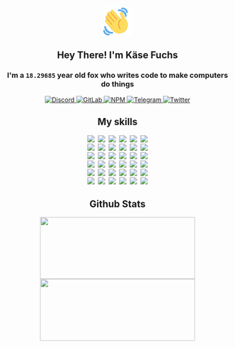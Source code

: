<div><p align=center><img src=./resources/images/wave.gif width=64px height=64px></p><h2 align=center>Hey There! I'm Käse Fuchs</h2><h3 align=center>I'm a <code>18.29685</code> year old fox who writes code to make computers do things</h3><p align=center><a href=https://discord.com/users/507526681125322772><img alt=Discord src="https://img.shields.io/badge/Discord-5865F2?logo=discord&logoColor=white&style=flat-square#7b74a76456b0176b90149e0aedd83818"> </a><a href=https://gitlab.com/kasefuchs><img alt=GitLab src="https://img.shields.io/badge/GitLab-330F63?logo=gitlab&logoColor=white&style=flat-square#7b74a76456b0176b90149e0aedd83818"> </a><a href=https://npmjs.com/~kasefuchs><img alt=NPM src="https://img.shields.io/badge/NPM-CB3837?logo=npm&logoColor=white&style=flat-square#7b74a76456b0176b90149e0aedd83818"> </a><a href=https://t.me/kasefuchs><img alt=Telegram src="https://img.shields.io/badge/Telegram-2CA5E0?logo=telegram&logoColor=white&style=flat-square#7b74a76456b0176b90149e0aedd83818"> </a><a href=https://twitter.com/kasefuchs><img alt=Twitter src="https://img.shields.io/badge/Twitter-1DA1F2?logo=twitter&logoColor=white&style=flat-square#7b74a76456b0176b90149e0aedd83818"></a></p><h2 align=center>My skills</h2><p align=center><a href=https://aws.amazon.com/ ><picture><source srcset="https://skillicons.dev/icons?i=aws&theme=dark#7b74a76456b0176b90149e0aedd83818" media="(prefers-color-scheme: dark)"><source srcset="https://skillicons.dev/icons?i=aws&theme=light#7b74a76456b0176b90149e0aedd83818" media="(prefers-color-scheme: light), (prefers-color-scheme: no-preference)"><img src="https://skillicons.dev/icons?i=aws&theme=light#7b74a76456b0176b90149e0aedd83818"></picture></a>&nbsp;&nbsp;<a href=https://en.wikipedia.org/wiki/Bash_(Unix_shell)><picture><source srcset="https://skillicons.dev/icons?i=bash&theme=dark#7b74a76456b0176b90149e0aedd83818" media="(prefers-color-scheme: dark)"><source srcset="https://skillicons.dev/icons?i=bash&theme=light#7b74a76456b0176b90149e0aedd83818" media="(prefers-color-scheme: light), (prefers-color-scheme: no-preference)"><img src="https://skillicons.dev/icons?i=bash&theme=light#7b74a76456b0176b90149e0aedd83818"></picture></a>&nbsp;&nbsp;<a href=https://discord.com/developers/docs><picture><source srcset="https://skillicons.dev/icons?i=bots&theme=dark#7b74a76456b0176b90149e0aedd83818" media="(prefers-color-scheme: dark)"><source srcset="https://skillicons.dev/icons?i=bots&theme=light#7b74a76456b0176b90149e0aedd83818" media="(prefers-color-scheme: light), (prefers-color-scheme: no-preference)"><img src="https://skillicons.dev/icons?i=bots&theme=light#7b74a76456b0176b90149e0aedd83818"></picture></a>&nbsp;&nbsp;<a href=https://www.cloudflare.com/ ><picture><source srcset="https://skillicons.dev/icons?i=cloudflare&theme=dark#7b74a76456b0176b90149e0aedd83818" media="(prefers-color-scheme: dark)"><source srcset="https://skillicons.dev/icons?i=cloudflare&theme=light#7b74a76456b0176b90149e0aedd83818" media="(prefers-color-scheme: light), (prefers-color-scheme: no-preference)"><img src="https://skillicons.dev/icons?i=cloudflare&theme=light#7b74a76456b0176b90149e0aedd83818"></picture></a>&nbsp;&nbsp;<a href=https://en.wikipedia.org/wiki/CSS><picture><source srcset="https://skillicons.dev/icons?i=css&theme=dark#7b74a76456b0176b90149e0aedd83818" media="(prefers-color-scheme: dark)"><source srcset="https://skillicons.dev/icons?i=css&theme=light#7b74a76456b0176b90149e0aedd83818" media="(prefers-color-scheme: light), (prefers-color-scheme: no-preference)"><img src="https://skillicons.dev/icons?i=css&theme=light#7b74a76456b0176b90149e0aedd83818"></picture></a>&nbsp;&nbsp;<a href=https://www.docker.com/ ><picture><source srcset="https://skillicons.dev/icons?i=docker&theme=dark#7b74a76456b0176b90149e0aedd83818" media="(prefers-color-scheme: dark)"><source srcset="https://skillicons.dev/icons?i=docker&theme=light#7b74a76456b0176b90149e0aedd83818" media="(prefers-color-scheme: light), (prefers-color-scheme: no-preference)"><img src="https://skillicons.dev/icons?i=docker&theme=light#7b74a76456b0176b90149e0aedd83818"></picture></a><br><a href=https://www.electronjs.org/ ><picture><source srcset="https://skillicons.dev/icons?i=electron&theme=dark#7b74a76456b0176b90149e0aedd83818" media="(prefers-color-scheme: dark)"><source srcset="https://skillicons.dev/icons?i=electron&theme=light#7b74a76456b0176b90149e0aedd83818" media="(prefers-color-scheme: light), (prefers-color-scheme: no-preference)"><img src="https://skillicons.dev/icons?i=electron&theme=light#7b74a76456b0176b90149e0aedd83818"></picture></a>&nbsp;&nbsp;<a href=https://expressjs.com/ ><picture><source srcset="https://skillicons.dev/icons?i=express&theme=dark#7b74a76456b0176b90149e0aedd83818" media="(prefers-color-scheme: dark)"><source srcset="https://skillicons.dev/icons?i=express&theme=light#7b74a76456b0176b90149e0aedd83818" media="(prefers-color-scheme: light), (prefers-color-scheme: no-preference)"><img src="https://skillicons.dev/icons?i=express&theme=light#7b74a76456b0176b90149e0aedd83818"></picture></a>&nbsp;&nbsp;<a href=https://www.figma.com/ ><picture><source srcset="https://skillicons.dev/icons?i=figma&theme=dark#7b74a76456b0176b90149e0aedd83818" media="(prefers-color-scheme: dark)"><source srcset="https://skillicons.dev/icons?i=figma&theme=light#7b74a76456b0176b90149e0aedd83818" media="(prefers-color-scheme: light), (prefers-color-scheme: no-preference)"><img src="https://skillicons.dev/icons?i=figma&theme=light#7b74a76456b0176b90149e0aedd83818"></picture></a>&nbsp;&nbsp;<a href=https://firebase.google.com/ ><picture><source srcset="https://skillicons.dev/icons?i=firebase&theme=dark#7b74a76456b0176b90149e0aedd83818" media="(prefers-color-scheme: dark)"><source srcset="https://skillicons.dev/icons?i=firebase&theme=light#7b74a76456b0176b90149e0aedd83818" media="(prefers-color-scheme: light), (prefers-color-scheme: no-preference)"><img src="https://skillicons.dev/icons?i=firebase&theme=light#7b74a76456b0176b90149e0aedd83818"></picture></a>&nbsp;&nbsp;<a href=https://flask.palletsprojects.com/ ><picture><source srcset="https://skillicons.dev/icons?i=flask&theme=dark#7b74a76456b0176b90149e0aedd83818" media="(prefers-color-scheme: dark)"><source srcset="https://skillicons.dev/icons?i=flask&theme=light#7b74a76456b0176b90149e0aedd83818" media="(prefers-color-scheme: light), (prefers-color-scheme: no-preference)"><img src="https://skillicons.dev/icons?i=flask&theme=light#7b74a76456b0176b90149e0aedd83818"></picture></a>&nbsp;&nbsp;<a href=https://cloud.google.com/ ><picture><source srcset="https://skillicons.dev/icons?i=gcp&theme=dark#7b74a76456b0176b90149e0aedd83818" media="(prefers-color-scheme: dark)"><source srcset="https://skillicons.dev/icons?i=gcp&theme=light#7b74a76456b0176b90149e0aedd83818" media="(prefers-color-scheme: light), (prefers-color-scheme: no-preference)"><img src="https://skillicons.dev/icons?i=gcp&theme=light#7b74a76456b0176b90149e0aedd83818"></picture></a><br><a href=https://git-scm.com/ ><picture><source srcset="https://skillicons.dev/icons?i=git&theme=dark#7b74a76456b0176b90149e0aedd83818" media="(prefers-color-scheme: dark)"><source srcset="https://skillicons.dev/icons?i=git&theme=light#7b74a76456b0176b90149e0aedd83818" media="(prefers-color-scheme: light), (prefers-color-scheme: no-preference)"><img src="https://skillicons.dev/icons?i=git&theme=light#7b74a76456b0176b90149e0aedd83818"></picture></a>&nbsp;&nbsp;<a href=https://github.com/ ><picture><source srcset="https://skillicons.dev/icons?i=github&theme=dark#7b74a76456b0176b90149e0aedd83818" media="(prefers-color-scheme: dark)"><source srcset="https://skillicons.dev/icons?i=github&theme=light#7b74a76456b0176b90149e0aedd83818" media="(prefers-color-scheme: light), (prefers-color-scheme: no-preference)"><img src="https://skillicons.dev/icons?i=github&theme=light#7b74a76456b0176b90149e0aedd83818"></picture></a>&nbsp;&nbsp;<a href=https://gitlab.com/ ><picture><source srcset="https://skillicons.dev/icons?i=gitlab&theme=dark#7b74a76456b0176b90149e0aedd83818" media="(prefers-color-scheme: dark)"><source srcset="https://skillicons.dev/icons?i=gitlab&theme=light#7b74a76456b0176b90149e0aedd83818" media="(prefers-color-scheme: light), (prefers-color-scheme: no-preference)"><img src="https://skillicons.dev/icons?i=gitlab&theme=light#7b74a76456b0176b90149e0aedd83818"></picture></a>&nbsp;&nbsp;<a href=https://www.heroku.com/ ><picture><source srcset="https://skillicons.dev/icons?i=heroku&theme=dark#7b74a76456b0176b90149e0aedd83818" media="(prefers-color-scheme: dark)"><source srcset="https://skillicons.dev/icons?i=heroku&theme=light#7b74a76456b0176b90149e0aedd83818" media="(prefers-color-scheme: light), (prefers-color-scheme: no-preference)"><img src="https://skillicons.dev/icons?i=heroku&theme=light#7b74a76456b0176b90149e0aedd83818"></picture></a>&nbsp;&nbsp;<a href=https://en.wikipedia.org/wiki/HTML><picture><source srcset="https://skillicons.dev/icons?i=html&theme=dark#7b74a76456b0176b90149e0aedd83818" media="(prefers-color-scheme: dark)"><source srcset="https://skillicons.dev/icons?i=html&theme=light#7b74a76456b0176b90149e0aedd83818" media="(prefers-color-scheme: light), (prefers-color-scheme: no-preference)"><img src="https://skillicons.dev/icons?i=html&theme=light#7b74a76456b0176b90149e0aedd83818"></picture></a>&nbsp;&nbsp;<a href=https://en.wikipedia.org/wiki/JavaScript><picture><source srcset="https://skillicons.dev/icons?i=js&theme=dark#7b74a76456b0176b90149e0aedd83818" media="(prefers-color-scheme: dark)"><source srcset="https://skillicons.dev/icons?i=js&theme=light#7b74a76456b0176b90149e0aedd83818" media="(prefers-color-scheme: light), (prefers-color-scheme: no-preference)"><img src="https://skillicons.dev/icons?i=js&theme=light#7b74a76456b0176b90149e0aedd83818"></picture></a><br><a href=https://en.wikipedia.org/wiki/Linux><picture><source srcset="https://skillicons.dev/icons?i=linux&theme=dark#7b74a76456b0176b90149e0aedd83818" media="(prefers-color-scheme: dark)"><source srcset="https://skillicons.dev/icons?i=linux&theme=light#7b74a76456b0176b90149e0aedd83818" media="(prefers-color-scheme: light), (prefers-color-scheme: no-preference)"><img src="https://skillicons.dev/icons?i=linux&theme=light#7b74a76456b0176b90149e0aedd83818"></picture></a>&nbsp;&nbsp;<a href=https://mui.com/ ><picture><source srcset="https://skillicons.dev/icons?i=materialui&theme=dark#7b74a76456b0176b90149e0aedd83818" media="(prefers-color-scheme: dark)"><source srcset="https://skillicons.dev/icons?i=materialui&theme=light#7b74a76456b0176b90149e0aedd83818" media="(prefers-color-scheme: light), (prefers-color-scheme: no-preference)"><img src="https://skillicons.dev/icons?i=materialui&theme=light#7b74a76456b0176b90149e0aedd83818"></picture></a>&nbsp;&nbsp;<a href=https://en.wikipedia.org/wiki/Markdown><picture><source srcset="https://skillicons.dev/icons?i=md&theme=dark#7b74a76456b0176b90149e0aedd83818" media="(prefers-color-scheme: dark)"><source srcset="https://skillicons.dev/icons?i=md&theme=light#7b74a76456b0176b90149e0aedd83818" media="(prefers-color-scheme: light), (prefers-color-scheme: no-preference)"><img src="https://skillicons.dev/icons?i=md&theme=light#7b74a76456b0176b90149e0aedd83818"></picture></a>&nbsp;&nbsp;<a href=https://www.mongodb.com/ ><picture><source srcset="https://skillicons.dev/icons?i=mongodb&theme=dark#7b74a76456b0176b90149e0aedd83818" media="(prefers-color-scheme: dark)"><source srcset="https://skillicons.dev/icons?i=mongodb&theme=light#7b74a76456b0176b90149e0aedd83818" media="(prefers-color-scheme: light), (prefers-color-scheme: no-preference)"><img src="https://skillicons.dev/icons?i=mongodb&theme=light#7b74a76456b0176b90149e0aedd83818"></picture></a>&nbsp;&nbsp;<a href=https://www.mysql.com/ ><picture><source srcset="https://skillicons.dev/icons?i=mysql&theme=dark#7b74a76456b0176b90149e0aedd83818" media="(prefers-color-scheme: dark)"><source srcset="https://skillicons.dev/icons?i=mysql&theme=light#7b74a76456b0176b90149e0aedd83818" media="(prefers-color-scheme: light), (prefers-color-scheme: no-preference)"><img src="https://skillicons.dev/icons?i=mysql&theme=light#7b74a76456b0176b90149e0aedd83818"></picture></a>&nbsp;&nbsp;<a href=https://nextjs.org/ ><picture><source srcset="https://skillicons.dev/icons?i=nextjs&theme=dark#7b74a76456b0176b90149e0aedd83818" media="(prefers-color-scheme: dark)"><source srcset="https://skillicons.dev/icons?i=nextjs&theme=light#7b74a76456b0176b90149e0aedd83818" media="(prefers-color-scheme: light), (prefers-color-scheme: no-preference)"><img src="https://skillicons.dev/icons?i=nextjs&theme=light#7b74a76456b0176b90149e0aedd83818"></picture></a><br><a href=https://nodejs.org/en/ ><picture><source srcset="https://skillicons.dev/icons?i=nodejs&theme=dark#7b74a76456b0176b90149e0aedd83818" media="(prefers-color-scheme: dark)"><source srcset="https://skillicons.dev/icons?i=nodejs&theme=light#7b74a76456b0176b90149e0aedd83818" media="(prefers-color-scheme: light), (prefers-color-scheme: no-preference)"><img src="https://skillicons.dev/icons?i=nodejs&theme=light#7b74a76456b0176b90149e0aedd83818"></picture></a>&nbsp;&nbsp;<a href=https://www.postgresql.org/ ><picture><source srcset="https://skillicons.dev/icons?i=postgres&theme=dark#7b74a76456b0176b90149e0aedd83818" media="(prefers-color-scheme: dark)"><source srcset="https://skillicons.dev/icons?i=postgres&theme=light#7b74a76456b0176b90149e0aedd83818" media="(prefers-color-scheme: light), (prefers-color-scheme: no-preference)"><img src="https://skillicons.dev/icons?i=postgres&theme=light#7b74a76456b0176b90149e0aedd83818"></picture></a>&nbsp;&nbsp;<a href=https://learn.microsoft.com/en-us/powershell/ ><picture><source srcset="https://skillicons.dev/icons?i=powershell&theme=dark#7b74a76456b0176b90149e0aedd83818" media="(prefers-color-scheme: dark)"><source srcset="https://skillicons.dev/icons?i=powershell&theme=light#7b74a76456b0176b90149e0aedd83818" media="(prefers-color-scheme: light), (prefers-color-scheme: no-preference)"><img src="https://skillicons.dev/icons?i=powershell&theme=light#7b74a76456b0176b90149e0aedd83818"></picture></a>&nbsp;&nbsp;<a href=https://www.python.org/ ><picture><source srcset="https://skillicons.dev/icons?i=py&theme=dark#7b74a76456b0176b90149e0aedd83818" media="(prefers-color-scheme: dark)"><source srcset="https://skillicons.dev/icons?i=py&theme=light#7b74a76456b0176b90149e0aedd83818" media="(prefers-color-scheme: light), (prefers-color-scheme: no-preference)"><img src="https://skillicons.dev/icons?i=py&theme=light#7b74a76456b0176b90149e0aedd83818"></picture></a>&nbsp;&nbsp;<a href=https://www.raspberrypi.org/ ><picture><source srcset="https://skillicons.dev/icons?i=raspberrypi&theme=dark#7b74a76456b0176b90149e0aedd83818" media="(prefers-color-scheme: dark)"><source srcset="https://skillicons.dev/icons?i=raspberrypi&theme=light#7b74a76456b0176b90149e0aedd83818" media="(prefers-color-scheme: light), (prefers-color-scheme: no-preference)"><img src="https://skillicons.dev/icons?i=raspberrypi&theme=light#7b74a76456b0176b90149e0aedd83818"></picture></a>&nbsp;&nbsp;<a href=https://reactjs.org/ ><picture><source srcset="https://skillicons.dev/icons?i=react&theme=dark#7b74a76456b0176b90149e0aedd83818" media="(prefers-color-scheme: dark)"><source srcset="https://skillicons.dev/icons?i=react&theme=light#7b74a76456b0176b90149e0aedd83818" media="(prefers-color-scheme: light), (prefers-color-scheme: no-preference)"><img src="https://skillicons.dev/icons?i=react&theme=light#7b74a76456b0176b90149e0aedd83818"></picture></a><br><a href=https://redux.js.org/ ><picture><source srcset="https://skillicons.dev/icons?i=redux&theme=dark#7b74a76456b0176b90149e0aedd83818" media="(prefers-color-scheme: dark)"><source srcset="https://skillicons.dev/icons?i=redux&theme=light#7b74a76456b0176b90149e0aedd83818" media="(prefers-color-scheme: light), (prefers-color-scheme: no-preference)"><img src="https://skillicons.dev/icons?i=redux&theme=light#7b74a76456b0176b90149e0aedd83818"></picture></a>&nbsp;&nbsp;<a href=https://en.wikipedia.org/wiki/Regular_expression><picture><source srcset="https://skillicons.dev/icons?i=regex&theme=dark#7b74a76456b0176b90149e0aedd83818" media="(prefers-color-scheme: dark)"><source srcset="https://skillicons.dev/icons?i=regex&theme=light#7b74a76456b0176b90149e0aedd83818" media="(prefers-color-scheme: light), (prefers-color-scheme: no-preference)"><img src="https://skillicons.dev/icons?i=regex&theme=light#7b74a76456b0176b90149e0aedd83818"></picture></a>&nbsp;&nbsp;<a href=https://en.wikipedia.org/wiki/Sass_(stylesheet_language)><picture><source srcset="https://skillicons.dev/icons?i=sass&theme=dark#7b74a76456b0176b90149e0aedd83818" media="(prefers-color-scheme: dark)"><source srcset="https://skillicons.dev/icons?i=sass&theme=light#7b74a76456b0176b90149e0aedd83818" media="(prefers-color-scheme: light), (prefers-color-scheme: no-preference)"><img src="https://skillicons.dev/icons?i=sass&theme=light#7b74a76456b0176b90149e0aedd83818"></picture></a>&nbsp;&nbsp;<a href=https://www.typescriptlang.org/ ><picture><source srcset="https://skillicons.dev/icons?i=ts&theme=dark#7b74a76456b0176b90149e0aedd83818" media="(prefers-color-scheme: dark)"><source srcset="https://skillicons.dev/icons?i=ts&theme=light#7b74a76456b0176b90149e0aedd83818" media="(prefers-color-scheme: light), (prefers-color-scheme: no-preference)"><img src="https://skillicons.dev/icons?i=ts&theme=light#7b74a76456b0176b90149e0aedd83818"></picture></a>&nbsp;&nbsp;<a href=https://unity.com/ ><picture><source srcset="https://skillicons.dev/icons?i=unity&theme=dark#7b74a76456b0176b90149e0aedd83818" media="(prefers-color-scheme: dark)"><source srcset="https://skillicons.dev/icons?i=unity&theme=light#7b74a76456b0176b90149e0aedd83818" media="(prefers-color-scheme: light), (prefers-color-scheme: no-preference)"><img src="https://skillicons.dev/icons?i=unity&theme=light#7b74a76456b0176b90149e0aedd83818"></picture></a>&nbsp;&nbsp;<a href=https://workers.cloudflare.com/ ><picture><source srcset="https://skillicons.dev/icons?i=workers&theme=dark#7b74a76456b0176b90149e0aedd83818" media="(prefers-color-scheme: dark)"><source srcset="https://skillicons.dev/icons?i=workers&theme=light#7b74a76456b0176b90149e0aedd83818" media="(prefers-color-scheme: light), (prefers-color-scheme: no-preference)"><img src="https://skillicons.dev/icons?i=workers&theme=light#7b74a76456b0176b90149e0aedd83818"></picture></a><br></p><h2 align=center>Github Stats</h2><p align=center><picture><source srcset="https://github-readme-stats-kasefuchs.vercel.app/api/?count_private=true&hide_border=true&hide_rank=true&line_height=20&hide_title=true&username=Kasefuchs&theme=dark#7b74a76456b0176b90149e0aedd83818" media="(prefers-color-scheme: dark)"><source srcset="https://github-readme-stats-kasefuchs.vercel.app/api/?count_private=true&hide_border=true&hide_rank=true&line_height=20&hide_title=true&username=Kasefuchs&theme=light#7b74a76456b0176b90149e0aedd83818" media="(prefers-color-scheme: light), (prefers-color-scheme: no-preference)"><img align=middle width=350 height=140 src="https://github-readme-stats-kasefuchs.vercel.app/api/?count_private=true&hide_border=true&hide_rank=true&line_height=20&hide_title=true&username=Kasefuchs&theme=light#7b74a76456b0176b90149e0aedd83818"></picture><picture><source srcset="https://github-readme-stats-kasefuchs.vercel.app/api/top-langs/?count_private=true&hide_border=true&layout=compact&username=Kasefuchs&theme=dark#7b74a76456b0176b90149e0aedd83818" media="(prefers-color-scheme: dark)"><source srcset="https://github-readme-stats-kasefuchs.vercel.app/api/top-langs/?count_private=true&hide_border=true&layout=compact&username=Kasefuchs&theme=light#7b74a76456b0176b90149e0aedd83818" media="(prefers-color-scheme: light), (prefers-color-scheme: no-preference)"><img align=middle width=350 height=140 src="https://github-readme-stats-kasefuchs.vercel.app/api/top-langs/?count_private=true&hide_border=true&layout=compact&username=Kasefuchs&theme=light#7b74a76456b0176b90149e0aedd83818"></picture></p><img src="https://hit.yhype.me/github/profile?user_id=64592097#7b74a76456b0176b90149e0aedd83818" alt=""></div>